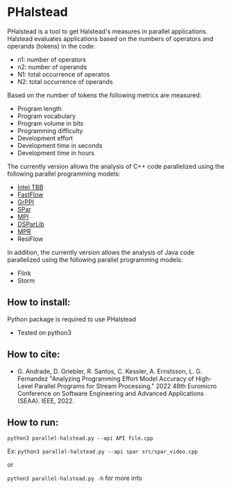 # PHalstead

PHalstead is a tool to get Halstead's measures in parallel applications. Halstead evaluates applications based on the numbers of operators and operands (tokens) in the code:
- n1: number of operators 
- n2: number of operands
- N1: total occurrence of operatos
- N2: total occurrence of operands

Based on the number of tokens the following metrics are measured:
- Program length
- Program vocabulary
- Program volume in bits
- Programming difficulty
- Development effort
- Development time in seconds
- Development time in hours

The currently version allows the analysis of C++ code parallelized using the following parallel programming models:

- [Intel TBB](https://github.com/uxlfoundation/oneTBB)
- [FastFlow](https://github.com/fastflow/fastflow)
- [GrPPI](https://github.com/arcosuc3m/grppi)
- [SPar](https://github.com/GMAP/spar)
- [MPI](https://www.open-mpi.org)
- [DSParLib](https://github.com/GMAP/DSParLib)
- [MPR](https://github.com/GMAP/mpr)
- ResiFlow

In addition, the currently version allows the analysis of Java code parallelized using the following parallel programming models:

- Flink
- Storm

## How to install:

Python package is required to use PHalstead
- Tested on python3 

## How to cite:
- G. Andrade, D. Griebler, R. Santos, C. Kessler, A. Ernstsson, L. G. Fernandez "Analyzing Programming Effort Model Accuracy of High-Level Parallel Programs for Stream Processing." 2022 48th Euromicro Conference on Software Engineering and Advanced Applications (SEAA). IEEE, 2022.

## How to run:

`python3 parallel-halstead.py --api API file.cpp` 

Ex: `python3 parallel-halstead.py --api spar src/spar_video.cpp`

or

`python3 parallel-halstead.py -h` for more info
